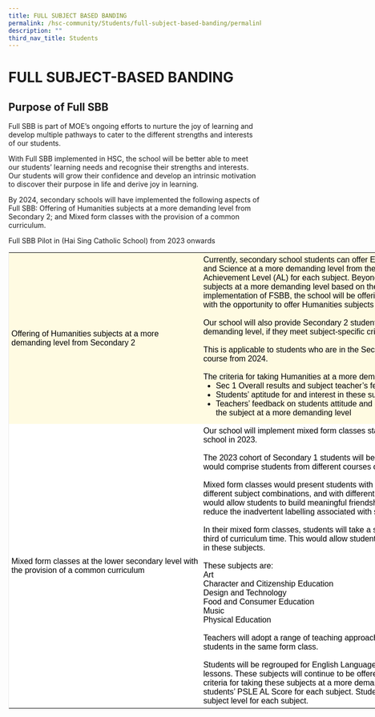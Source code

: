 ```yaml
---
title: FULL SUBJECT BASED BANDING
permalink: /hsc-community/Students/full-subject-based-banding/permalink/
description: ""
third_nav_title: Students
---
```

FULL SUBJECT-BASED BANDING
==========================

Purpose of Full SBB
-------------------

Full SBB is part of MOE’s ongoing efforts to nurture the joy of learning and develop multiple pathways to cater to the different strengths and interests of our students.  
  
With Full SBB implemented in HSC, the school will be better able to meet our students’ learning needs and recognise their strengths and interests. Our students will grow their confidence and develop an intrinsic motivation to discover their purpose in life and derive joy in learning.  
  
By 2024, secondary schools will have implemented the following aspects of Full SBB: Offering of Humanities subjects at a more demanding level from Secondary 2; and Mixed form classes with the provision of a common curriculum.  
  
Full SBB Pilot in (Hai Sing Catholic School) from 2023 onwards

<table class="iveo_table ive_eobj_center ives_tab_1" style="margin: auto; outline: 0px; padding: 0px; clear: both; border: 1px solid rgb(234, 234, 234); border-collapse: collapse; color: rgb(0, 0, 0); font-family: Montserrat, sans-serif; font-size: 16px; font-style: normal; font-variant-ligatures: normal; font-variant-caps: normal; font-weight: 400; letter-spacing: normal; orphans: 2; text-align: left; text-transform: none; white-space: normal; widows: 2; word-spacing: 0px; -webkit-text-stroke-width: 0px; background-color: rgb(255, 255, 255); text-decoration-thickness: initial; text-decoration-style: initial; text-decoration-color: initial; width: 1160px;"><tbody style="margin: 0px; outline: 0px; padding: 0px;"><tr style="margin: 0px; outline: 0px; padding: 0px;"><td style="margin: 0px; outline: 0px; padding: 5px; text-align: left; background: rgb(255, 251, 226); color: rgb(0, 0, 0); width: 380px;">Offering of Humanities subjects at a more demanding level from Secondary 2</td><td style="margin: 0px; outline: 0px; padding: 5px; text-align: left; background: rgb(255, 251, 226); color: rgb(0, 0, 0); width: 780px;">Currently, secondary school students can offer English Language, Mother Tongue Languages, Mathematics and Science at a more demanding level from the start of Secondary One based on students’ PSLE Achievement Level (AL) for each subject. Beyond the start of Secondary 1, students may also offer these subjects at a more demanding level based on their performance in secondary school. As part of the implementation of FSBB, the school will be offering students the following: Providing Secondary 2 students with the opportunity to offer Humanities subjects at a more demanding level<br style="margin: 0px; outline: 0px; padding: 0px;"><br style="margin: 0px; outline: 0px; padding: 0px;">Our school will also provide Secondary 2 students the opportunity to take Humanities subjects at a more demanding level, if they meet subject-specific criteria.<br style="margin: 0px; outline: 0px; padding: 0px;"><br style="margin: 0px; outline: 0px; padding: 0px;">This is applicable to students who are in the Secondary 2 Normal (Academic) and Normal (Technical) course from 2024.<br style="margin: 0px; outline: 0px; padding: 0px;"><br style="margin: 0px; outline: 0px; padding: 0px;">The criteria for taking Humanities at a more demanding level will be based on the following:&nbsp;<br style="margin: 0px; outline: 0px; padding: 0px;"><ul style="margin: 0px 0px 0.5em 25px; outline: 0px; padding: 0px;"><li style="margin: 0px; outline: 0px; padding: 0px;">Sec 1 Overall results and subject teacher’s feedback</li><li style="margin: 0px; outline: 0px; padding: 0px;">Students’ aptitude for and interest in these subjects at Secondary 1</li><li style="margin: 0px; outline: 0px; padding: 0px;">Teachers’ feedback on students attitude and disposition towards learning and their commitment to offer the subject at a more demanding level</li></ul></td></tr><tr style="margin: 0px; outline: 0px; padding: 0px;"><td style="margin: 0px; outline: 0px; padding: 5px; text-align: left; background: rgb(255, 255, 255); color: rgb(0, 0, 0); width: 60px;">Mixed form classes at the lower secondary level with the provision of a common curriculum</td><td style="margin: 0px; outline: 0px; padding: 5px; text-align: left; background: rgb(255, 255, 255); color: rgb(0, 0, 0); width: 60px;">Our school will implement mixed form classes starting from the Secondary 1 cohort of students entering our school in 2023.<br style="margin: 0px; outline: 0px; padding: 0px;"><br style="margin: 0px; outline: 0px; padding: 0px;">The 2023 cohort of Secondary 1 students will be grouped in mixed form classes where each form class would comprise students from different courses of study.<br style="margin: 0px; outline: 0px; padding: 0px;"><br style="margin: 0px; outline: 0px; padding: 0px;">Mixed form classes would present students with more opportunities to interact with other students taking different subject combinations, and with different strengths and interests. This common learning experience would allow students to build meaningful friendships, and appreciate different perspectives. It can also help reduce the inadvertent labelling associated with streaming.<br style="margin: 0px; outline: 0px; padding: 0px;"><br style="margin: 0px; outline: 0px; padding: 0px;">In their mixed form classes, students will take a set of subjects at a common level, amounting to about one-third of curriculum time. This would allow students in mixed form classes to spend curriculum time together in these subjects.<br style="margin: 0px; outline: 0px; padding: 0px;"><br style="margin: 0px; outline: 0px; padding: 0px;">These subjects are:<br style="margin: 0px; outline: 0px; padding: 0px;">Art<br style="margin: 0px; outline: 0px; padding: 0px;">Character and Citizenship Education<br style="margin: 0px; outline: 0px; padding: 0px;">Design and Technology<br style="margin: 0px; outline: 0px; padding: 0px;">Food and Consumer Education<br style="margin: 0px; outline: 0px; padding: 0px;">Music<br style="margin: 0px; outline: 0px; padding: 0px;">Physical Education<br style="margin: 0px; outline: 0px; padding: 0px;"><br style="margin: 0px; outline: 0px; padding: 0px;">Teachers will adopt a range of teaching approaches to meet the different learning needs and pace of their students in the same form class.<br style="margin: 0px; outline: 0px; padding: 0px;"><br style="margin: 0px; outline: 0px; padding: 0px;">Students will be regrouped for English Language, Mother Tongue Languages, Mathematics, and Science lessons. These subjects will continue to be offered at Express Level, N(A) Level, and N(T) Level. The criteria for taking these subjects at a more demanding level from the start of Secondary One is based on students’ PSLE AL Score for each subject. Students will be grouped in different classes based on their subject level for each subject.</td></tr></tbody></table>